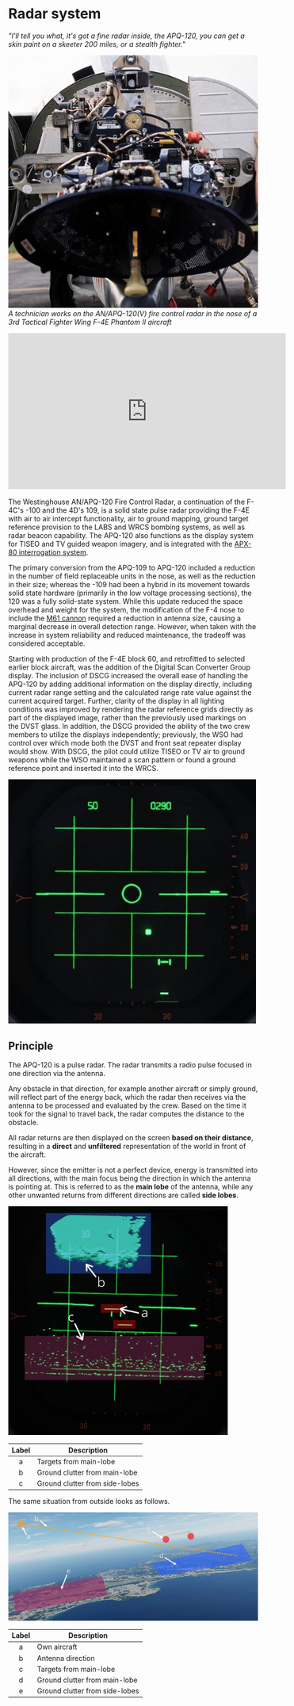 # Radar system

*"I'll tell you what, it's got a fine radar inside, the APQ-120,
you can get a skin paint on a skeeter 200 miles, or a stealth fighter."*

![Radar Dish](../../img/radar_dish_nose.jpg)
*A technician works on the AN/APQ-120(V) fire control radar in the nose
of a 3rd Tactical Fighter Wing F-4E Phantom II aircraft*

<iframe width="560" height="315" src="https://www.youtube.com/embed/s2YY2gQ76cw?si=iM_6_X8QK31sh0BM"
title="DCS: F-4E - Episode IV - RADAR Pt. 1 - Basics and Theory" frameborder="0"
allow="accelerometer; autoplay; clipboard-write; encrypted-media; gyroscope; picture-in-picture; web-share"
referrerpolicy="strict-origin-when-cross-origin" allowfullscreen></iframe>

The Westinghouse AN/APQ-120 Fire Control Radar, a continuation of the F-4C's
-100 and the 4D's 109, is a solid state pulse radar providing the F-4E with air
to air intercept functionality, air to ground mapping, ground target reference
provision to the LABS and WRCS bombing systems, as well as radar beacon
capability. The APQ-120 also functions as the display system for TISEO and TV
guided weapon imagery, and is integrated with the
[APX-80 interrogation system](../identification_systems.md#interrogator-systems).

The primary conversion from the APQ-109 to APQ-120 included a reduction in the
number of field replaceable units in the nose, as well as the reduction in their
size; whereas the -109 had been a hybrid in its movement towards solid state
hardware (primarily in the low voltage processing sections), the 120 was a fully
solid-state system. While this update reduced the space overhead and weight for
the system, the modification of the F-4 nose to include the
[M61 cannon](../../stores/guns.md#internal-cannon-m61a1-vulcan) required a
reduction in antenna size, causing a marginal decrease in overall detection
range. However, when taken with the increase in system reliability and reduced
maintenance, the tradeoff was considered acceptable.

Starting with production of the F-4E block 60, and retrofitted to selected
earlier block aircraft, was the addition of the Digital Scan Converter Group
display. The inclusion of DSCG increased the overall ease of handling the
APQ-120 by adding additional information on the display directly, including
current radar range setting and the calculated range rate value against the
current acquired target. Further, clarity of the display in all lighting
conditions was improved by rendering the radar reference grids directly as part
of the displayed image, rather than the previously used markings on the DVST
glass. In addition, the DSCG provided the ability of the two crew members to
utilize the displays independently; previously, the WSO had control over which
mode both the DVST and front seat repeater display would show. With DSCG, the
pilot could utilize TISEO or TV air to ground weapons while the WSO maintained a
scan pattern or found a ground reference point and inserted it into the WRCS.

![radar_screen](../../img/radar_screen.jpg)

## Principle

The APQ-120 is a pulse radar. The radar transmits a radio pulse focused
in one direction via the antenna.

Any obstacle in that direction, for example another aircraft or simply ground,
will reflect part of the energy back, which the radar then receives via
the antenna to be processed and evaluated by the crew.
Based on the time it took for the signal to travel back, the radar
computes the distance to the obstacle.

All radar returns are then displayed on the screen **based on their distance**,
resulting in a **direct** and **unfiltered** representation of the world in
front of the aircraft.

However, since the emitter is not a perfect device, energy is transmitted into all
directions, with the main focus being the direction in which the antenna is
pointing at. This is referred to as the **main lobe** of the antenna, while any
other unwanted returns from different directions are called **side lobes**.

![Radar with Lobes](../../img/radar_lobes.jpg)

| Label | Description                    |
| :---: | ------------------------------ |
|   a   | Targets from main-lobe         |
|   b   | Ground clutter from main-lobe  |
|   c   | Ground clutter from side-lobes |

The same situation from outside looks as follows.

![Outside view of situation](../../img/radar_lobes_outside.jpg)

| Label | Description                    |
| :---: | ------------------------------ |
|   a   | Own aircraft                   |
|   b   | Antenna direction              |
|   c   | Targets from main-lobe         |
|   d   | Ground clutter from main-lobe  |
|   e   | Ground clutter from side-lobes |
